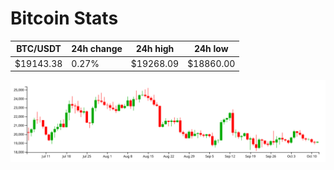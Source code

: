 # Bitcoin Stats

BTC/USDT|24h change|24h high|24h low|
|---|---|---|---|
|$19143.38|0.27%|$19268.09|$18860.00|

<img src="./chart.svg">
